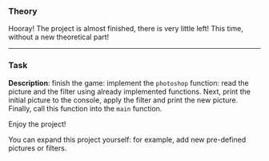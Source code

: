 ### Theory

Hooray! The project is almost finished, there is very little left! 
This time, without a new theoretical part!

___

### Task

**Description**: finish the game: implement the `photoshop` function: 
read the picture and the filter using already implemented functions. 
Next, print the initial picture to the console, apply the filter and print the new picture.
Finally, call this function into the `main` function.

Enjoy the project!

<div class="hint">
  You can expand this project yourself: for example, add new pre-defined pictures or filters.
</div>
